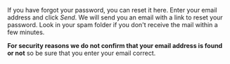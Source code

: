 ﻿If you have forgot your password, you can reset it here.
Enter your email address and click *Send*.
We will send you an email with a link to reset your password.
Look in your spam folder if you don't receive the mail within a few minutes.

**For security reasons we do not confirm that your email address is found or not**
so be sure that you enter your email correct.
